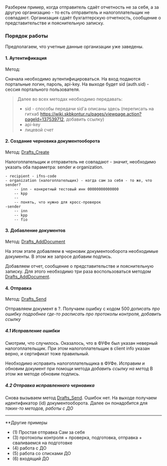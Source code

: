 Разберем пример, когда отправитель сдаёт отчетность не за себя, а за другую организацию - то есть отправитель и налогоплательщик не совпадают.
Организация сдаёт бухгалтерскую отчетность, сообщение о представительстве и пояснительную записку.

### Порядок работы

Предполагаем, что учетные данные организации уже заведены.
 
#### 1. Аутентификация  

Метод:

Сначала необходимо аутентифицироваться. На вход подаются портальные логин, пароль, api-key.
На выходе будет sid (auth.sid) - сессия портального пользователя.


> Далее во всех методах необходимо передавать:
> - sid - способы передачи sid'a описаны здесь (переписать на гитхаб https://wiki.skbkontur.ru/pages/viewpage.action?pageId=137539712, добавить ссылку)
> - api-key
> - лицевой счет

  

#### 2. Создание черновика документооборота  

Метод: [Drafts_Create](http://extern-api.testkontur.ru/swagger/ui/index#!/Drafts/Drafts_Create)

Налогоплательщик и отправитель не совпадают - значит, необходимо указать оба параметра: sender и organization. 


	- recipient - ifns-code 
	- organization (налогоплательщик) - когда сам за себя - то же, что sender?
		-- inn - конкретный тестовый инн 00000000000000
		-- kpp
		--
		-- понять, что нужно для кросс-проверок
	-sender
		-- inn
		-- kpp
		-- fio 

  
#### 3. Добавление документов  

Метод: [Drafts_AddDocument](http://extern-api.testkontur.ru/swagger/ui/index#!/Drafts/Drafts_AddDocument)

На этом этапе добавляем в черновик документооборота необходимые документы. В этом же запросе добавим подпись.

Добавляем отчет, сообщение о представительстве и пояснительную записку. Для этого необходимо три раза воспользоваться методом [Drafts_AddDocument](http://extern-api.testkontur.ru/swagger/ui/index#!/Drafts/Drafts_AddDocument).

  

#### 4. Отправка  

Метод: [Drafts_Send](http://extern-api.testkontur.ru/swagger/ui/index#!/Drafts/Drafts_Send)

Отправляем документ в ?.
Получаем ошибку с кодом 500 *дописать про ошибку подробнее*
*где-то расписать про протоколы контроля, добавить ссылку*


##### 4.1 Исправление ошибки

Смотрим, что случилось. Оказалось, что в ФУФе был указан неверный налогоплательщик. 
При этом налогоплательщик в client info указан верно, и сертификат тоже правильный.  

Необходимо исправить налогоплательщика в ФУФе.
Исправим и обновим документ при помощи метода *добавить ссылку на метод*
В этом же методе обновим подпись.

##### 4.2 Отправка исправленного черновика

Снова вызываем метод [Drafts_Send](http://extern-api.testkontur.ru/swagger/ui/index#!/Drafts/Drafts_Send).
Ошибок нет. На выходе получаем идентификатор (id) документооборота. Далее он понадобится для *таких-то методов, работы с ДО*


------

**Другие примеры
- (1) Простая отправка Сам за себя
- (3) протоколы контроля + проверка, подготовка, отправка + сваливаемся на подготовке
- (4) работа с ДО
- (5) работа со списками ДО
- (6) входящий ДО
